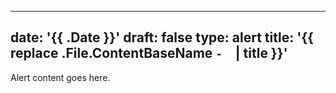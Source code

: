 
---
date: '{{ .Date }}'
draft: false
type: alert
title: '{{ replace .File.ContentBaseName `-` ` ` | title }}'
---


Alert content goes here.